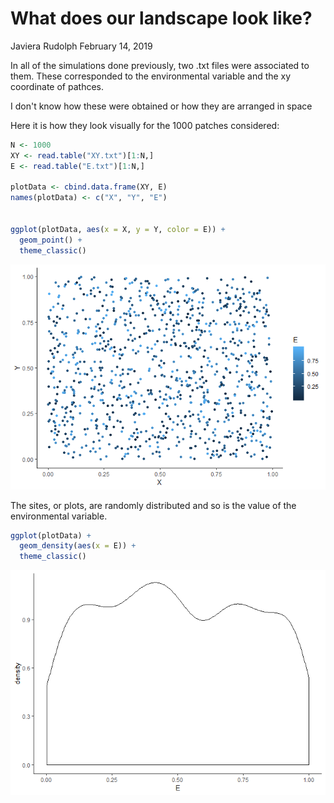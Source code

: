 What does our landscape look like?
================
Javiera Rudolph
February 14, 2019

In all of the simulations done previously, two .txt files were associated to them. These corresponded to the environmental variable and the xy coordinate of pathces.

I don't know how these were obtained or how they are arranged in space

Here it is how they look visually for the 1000 patches considered:

``` r
N <- 1000
XY <- read.table("XY.txt")[1:N,]
E <- read.table("E.txt")[1:N,]

plotData <- cbind.data.frame(XY, E)
names(plotData) <- c("X", "Y", "E")


ggplot(plotData, aes(x = X, y = Y, color = E)) +
  geom_point() +
  theme_classic()
```

![](whatsOurLandscapeLike_files/figure-markdown_github/unnamed-chunk-1-1.png)

The sites, or plots, are randomly distributed and so is the value of the environmental variable.

``` r
ggplot(plotData) +
  geom_density(aes(x = E)) +
  theme_classic()
```

![](whatsOurLandscapeLike_files/figure-markdown_github/unnamed-chunk-2-1.png)
